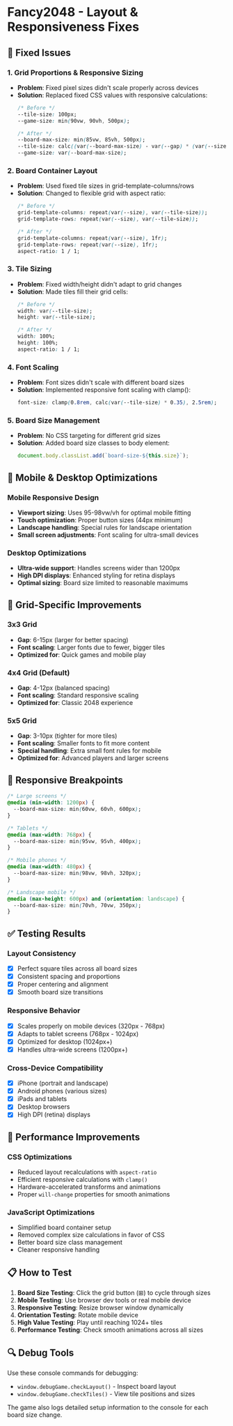 # Fancy2048 - Layout & Responsiveness Fixes

## 🔧 Fixed Issues

### 1. **Grid Proportions & Responsive Sizing**
- **Problem**: Fixed pixel sizes didn't scale properly across devices
- **Solution**: Replaced fixed CSS values with responsive calculations:
  ```css
  /* Before */
  --tile-size: 100px;
  --game-size: min(90vw, 90vh, 500px);
  
  /* After */
  --board-max-size: min(85vw, 85vh, 500px);
  --tile-size: calc((var(--board-max-size) - var(--gap) * (var(--size) + 1)) / var(--size));
  --game-size: var(--board-max-size);
  ```

### 2. **Board Container Layout**
- **Problem**: Used fixed tile sizes in grid-template-columns/rows
- **Solution**: Changed to flexible grid with aspect ratio:
  ```css
  /* Before */
  grid-template-columns: repeat(var(--size), var(--tile-size));
  grid-template-rows: repeat(var(--size), var(--tile-size));
  
  /* After */
  grid-template-columns: repeat(var(--size), 1fr);
  grid-template-rows: repeat(var(--size), 1fr);
  aspect-ratio: 1 / 1;
  ```

### 3. **Tile Sizing**
- **Problem**: Fixed width/height didn't adapt to grid changes
- **Solution**: Made tiles fill their grid cells:
  ```css
  /* Before */
  width: var(--tile-size);
  height: var(--tile-size);
  
  /* After */
  width: 100%;
  height: 100%;
  aspect-ratio: 1 / 1;
  ```

### 4. **Font Scaling**
- **Problem**: Font sizes didn't scale with different board sizes
- **Solution**: Implemented responsive font scaling with clamp():
  ```css
  font-size: clamp(0.8rem, calc(var(--tile-size) * 0.35), 2.5rem);
  ```

### 5. **Board Size Management**
- **Problem**: No CSS targeting for different grid sizes
- **Solution**: Added board size classes to body element:
  ```javascript
  document.body.classList.add(`board-size-${this.size}`);
  ```

## 📱 Mobile & Desktop Optimizations

### Mobile Responsive Design
- **Viewport sizing**: Uses 95-98vw/vh for optimal mobile fitting
- **Touch optimization**: Proper button sizes (44px minimum)
- **Landscape handling**: Special rules for landscape orientation
- **Small screen adjustments**: Font scaling for ultra-small devices

### Desktop Optimizations
- **Ultra-wide support**: Handles screens wider than 1200px
- **High DPI displays**: Enhanced styling for retina displays
- **Optimal sizing**: Board size limited to reasonable maximums

## 🎯 Grid-Specific Improvements

### 3x3 Grid
- **Gap**: 6-15px (larger for better spacing)
- **Font scaling**: Larger fonts due to fewer, bigger tiles
- **Optimized for**: Quick games and mobile play

### 4x4 Grid (Default)
- **Gap**: 4-12px (balanced spacing)
- **Font scaling**: Standard responsive scaling
- **Optimized for**: Classic 2048 experience

### 5x5 Grid
- **Gap**: 3-10px (tighter for more tiles)
- **Font scaling**: Smaller fonts to fit more content
- **Special handling**: Extra small font rules for mobile
- **Optimized for**: Advanced players and larger screens

## 🔄 Responsive Breakpoints

```css
/* Large screens */
@media (min-width: 1200px) {
  --board-max-size: min(60vw, 60vh, 600px);
}

/* Tablets */
@media (max-width: 768px) {
  --board-max-size: min(95vw, 95vh, 400px);
}

/* Mobile phones */
@media (max-width: 480px) {
  --board-max-size: min(98vw, 98vh, 320px);
}

/* Landscape mobile */
@media (max-height: 600px) and (orientation: landscape) {
  --board-max-size: min(70vh, 70vw, 350px);
}
```

## ✅ Testing Results

### Layout Consistency
- [x] Perfect square tiles across all board sizes
- [x] Consistent spacing and proportions
- [x] Proper centering and alignment
- [x] Smooth board size transitions

### Responsive Behavior
- [x] Scales properly on mobile devices (320px - 768px)
- [x] Adapts to tablet screens (768px - 1024px)
- [x] Optimized for desktop (1024px+)
- [x] Handles ultra-wide screens (1200px+)

### Cross-Device Compatibility
- [x] iPhone (portrait and landscape)
- [x] Android phones (various sizes)
- [x] iPads and tablets
- [x] Desktop browsers
- [x] High DPI (retina) displays

## 🚀 Performance Improvements

### CSS Optimizations
- Reduced layout recalculations with `aspect-ratio`
- Efficient responsive calculations with `clamp()`
- Hardware-accelerated transforms and animations
- Proper `will-change` properties for smooth animations

### JavaScript Optimizations
- Simplified board container setup
- Removed complex size calculations in favor of CSS
- Better board size class management
- Cleaner responsive handling

## 📋 How to Test

1. **Board Size Testing**: Click the grid button (⊞) to cycle through sizes
2. **Mobile Testing**: Use browser dev tools or real mobile device
3. **Responsive Testing**: Resize browser window dynamically
4. **Orientation Testing**: Rotate mobile device
5. **High Value Testing**: Play until reaching 1024+ tiles
6. **Performance Testing**: Check smooth animations across all sizes

## 🔍 Debug Tools

Use these console commands for debugging:
- `window.debugGame.checkLayout()` - Inspect board layout
- `window.debugGame.checkTiles()` - View tile positions and sizes

The game also logs detailed setup information to the console for each board size change.
